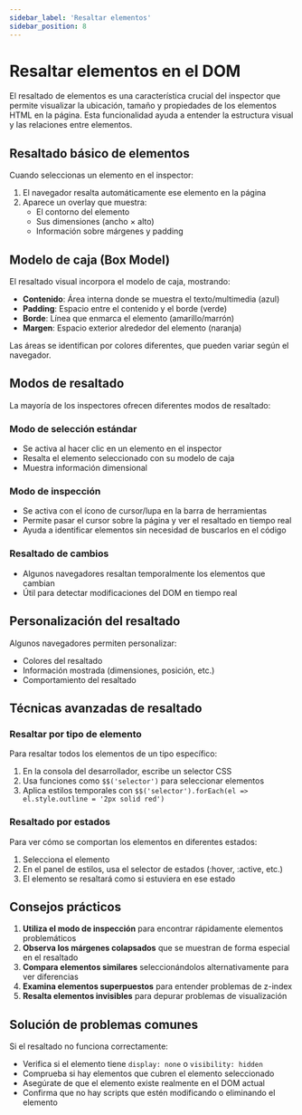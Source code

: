 ```yaml
---
sidebar_label: 'Resaltar elementos'
sidebar_position: 8
---
```


# Resaltar elementos en el DOM

El resaltado de elementos es una característica crucial del inspector que permite visualizar la ubicación, tamaño y propiedades de los elementos HTML en la página. Esta funcionalidad ayuda a entender la estructura visual y las relaciones entre elementos.

## Resaltado básico de elementos

Cuando seleccionas un elemento en el inspector:

1. El navegador resalta automáticamente ese elemento en la página
2. Aparece un overlay que muestra:
   - El contorno del elemento
   - Sus dimensiones (ancho × alto)
   - Información sobre márgenes y padding

## Modelo de caja (Box Model)

El resaltado visual incorpora el modelo de caja, mostrando:

- **Contenido**: Área interna donde se muestra el texto/multimedia (azul)
- **Padding**: Espacio entre el contenido y el borde (verde)
- **Borde**: Línea que enmarca el elemento (amarillo/marrón)
- **Margen**: Espacio exterior alrededor del elemento (naranja)

Las áreas se identifican por colores diferentes, que pueden variar según el navegador.

## Modos de resaltado

La mayoría de los inspectores ofrecen diferentes modos de resaltado:

### Modo de selección estándar

- Se activa al hacer clic en un elemento en el inspector
- Resalta el elemento seleccionado con su modelo de caja
- Muestra información dimensional

### Modo de inspección

- Se activa con el ícono de cursor/lupa en la barra de herramientas
- Permite pasar el cursor sobre la página y ver el resaltado en tiempo real
- Ayuda a identificar elementos sin necesidad de buscarlos en el código

### Resaltado de cambios

- Algunos navegadores resaltan temporalmente los elementos que cambian
- Útil para detectar modificaciones del DOM en tiempo real

## Personalización del resaltado

Algunos navegadores permiten personalizar:

- Colores del resaltado
- Información mostrada (dimensiones, posición, etc.)
- Comportamiento del resaltado

## Técnicas avanzadas de resaltado

### Resaltar por tipo de elemento

Para resaltar todos los elementos de un tipo específico:

1. En la consola del desarrollador, escribe un selector CSS
2. Usa funciones como `$$('selector')` para seleccionar elementos
3. Aplica estilos temporales con `$$('selector').forEach(el => el.style.outline = '2px solid red')`

### Resaltado por estados

Para ver cómo se comportan los elementos en diferentes estados:

1. Selecciona el elemento
2. En el panel de estilos, usa el selector de estados (:hover, :active, etc.)
3. El elemento se resaltará como si estuviera en ese estado

## Consejos prácticos

1. **Utiliza el modo de inspección** para encontrar rápidamente elementos problemáticos
2. **Observa los márgenes colapsados** que se muestran de forma especial en el resaltado
3. **Compara elementos similares** seleccionándolos alternativamente para ver diferencias
4. **Examina elementos superpuestos** para entender problemas de z-index
5. **Resalta elementos invisibles** para depurar problemas de visualización

## Solución de problemas comunes

Si el resaltado no funciona correctamente:

- Verifica si el elemento tiene `display: none` o `visibility: hidden`
- Comprueba si hay elementos que cubren el elemento seleccionado
- Asegúrate de que el elemento existe realmente en el DOM actual
- Confirma que no hay scripts que estén modificando o eliminando el elemento